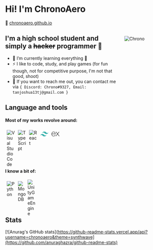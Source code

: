 # Hi! I'm ChronoAero
🔗 [chronoaero.github.io](https://chronoaero.github.io)

<img align="right" alt="Chrono" src="https://chronoaero.github.io/view/public/chrono_scaled.png" style="height:25vw; min-width:100px; min-height:300px; max-width:300px; max-height:300px; padding:20px"/>

## I'm a high school student and simply a ~~hacker~~ programmer 👾

- 🌱 I’m currently learning everything 🤣
- ⚡ I like to code, study, and play games (for fun though, not for competitive purpose, I'm not that good, shoot)
- 💬 If you want to reach me out, you can contact me via ```{ Discord: Chrono#9327, Email: tanjoshua13tj@gmail.com }```
 
## Language and tools

#### Most of my works revolve around:

<img align="left" alt="Visual Studio Code" width="26px" src="https://cdn.jsdelivr.net/gh/devicons/devicon/icons/vscode/vscode-original.svg" style="padding:5px;" />
<img align="left" alt="TypeScript" width="26px" src="https://cdn.jsdelivr.net/gh/devicons/devicon/icons/typescript/typescript-original.svg" style="padding:5px;" />
<img align="left" alt="React" width="26px" src="https://cdn.jsdelivr.net/gh/devicons/devicon/icons/react/react-original.svg" style="padding:5px;" />
<img align="left" alt="TailwindCSS" width="26px" src="https://github.com/devicons/devicon/blob/v2.14.0/icons/tailwindcss/tailwindcss-plain.svg" style="padding:5px;" />
<img align="left" alt="Express" width="26px" src="https://github.com/devicons/devicon/blob/v2.14.0/icons/express/express-original.svg" style="padding:5px;" />

<br/>
<br/>

<h4 style="clear:both;"> I know a bit of: </h4>

<img align="left" alt="Python" width="26px" src="https://upload.wikimedia.org/wikipedia/commons/c/c3/Python-logo-notext.svg" style="padding:5px;" />
<img align="left" alt="MongoDB" width="26px" src="https://cdn.jsdelivr.net/gh/devicons/devicon/icons/mongodb/mongodb-original.svg" style="padding:5px;" />
<img align="left" alt="UnityGameEngine" width="26px" src="https://i.redd.it/tu3gt6ysfxq71.png" style="padding:5px margin-top:5px;" />

<br/>
<br/>

<h2 style="clear:both;"> Stats </h2>

[![Anurag's GitHub stats](https://github-readme-stats.vercel.app/api?username=chronoaero&theme=synthwave](https://github.com/anuraghazra/github-readme-stats)
<!---
ChronoAero/ChronoAero is a ✨ special ✨ repository because its `README.md` (this file) appears on your GitHub profile.
You can click the Preview link to take a look at your changes.
--->
<!---
ChronoAero/ChronoAero is a ✨ special ✨ repository because its `README.md` (this file) appears on your GitHub profile.
You can click the Preview link to take a look at your changes.
--->
